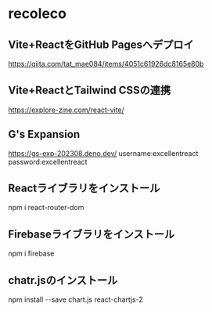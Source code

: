 # recoleco

## Vite+ReactをGitHub Pagesへデプロイ
https://qiita.com/tat_mae084/items/4051c61926dc8165e80b

## Vite+ReactとTailwind CSSの連携
https://explore-zine.com/react-vite/

## G's Expansion
https://gs-exp-202308.deno.dev/
username:excellentreact
password:excellentreact

## Reactライブラリをインストール
npm i react-router-dom

## Firebaseライブラリをインストール
npm i firebase

## chatr.jsのインストール
npm install --save chart.js react-chartjs-2

